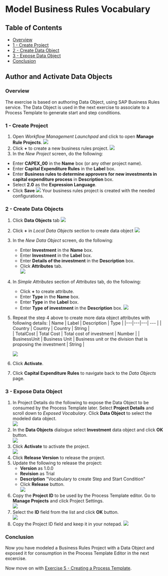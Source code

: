 # Model Business Rules Vocabulary 

## Table of Contents
- [Overview](#section1-overview)
- [1 - Create Project](#section1-createproject)
- [2 - Create Data Object](#section1-dataobject)
- [3 - Expose Data Object](#section1-ExposeDataObject)
- [Conclusion](#Summary)

## Author and Activate Data Objects <a name="section1"></a>
### Overview <a name="section1-overview"></a>

The exercise is based on authoring Data Object, using SAP Business Rules service. The Data Object is used in the next exercise to associate to a Process Template to generate start and step conditions.  
  
### 1 - Create Project <a name="section1-createproject"></a>
1. Open *Workflow Management Launchpad* and click to open **Manage Rule Projects**.
![](images/launchpad.png)
1. Click **+** to create a new business rules project.
![](images/createproject_1.png)
1. In the *New Project* screen, do the following:
 - Enter **CAPEX_00** in the **Name** box (or any other project name).
 - Enter **Capital Expenditure Rules** in the **Label** box.
 - Enter **Business rules to determine approvers for new investments in capital expenditure process** in **Description** box.
 - Select **2.0** as the **Expression Language**.
 - Click **Save** 
![](images/createproject_2.png)
Your business rules project is created with the needed configurations. 

### 2 - Create Data Objects <a name="section1-dataobject"></a>
1. Click **Data Objects** tab
![](images/dataobject_1.png)
1. Click **+** in *Local Data Objects* section to create data object
![](images/dataobject_2.png)
1. In the *New Data Object* screen, do the following:
    - Enter **Investment** in the **Name** box.
    - Enter **Investment** in the **Label** box.
    - Enter **Details of the investment** in the **Description** box.
    - Click **Attributes** tab.  
     ![](images/dataobject_3.png)
1. In *Simple Attributes* section of *Attributes* tab, do the following:
    - Click **+** to create attribute.
    - Enter **Type** in the **Name** box.
    - Enter **Type** in the **Label** box.
    - Enter **Type of investment** in the **Description** box.
     ![](images/dataobject_4.png) 
1. Repeat the step 4 above to create more data object attributes with following details: 
    | Name | Label | Description | Type |
    |---|---|---| --- |
    | Country | Country | Country | String |  
    | TotalCost | Total Cost | Total cost of investment  | Number | 
    | BusinessUnit | Business Unit | Business unit or the division that is proposing the investment  | String | 
   
    ![](images/dataobject_5.png)
1. Click **Activate**. 
1. Click **Capital Expenditure Rules** to navigate back to the *Data Objects* page. 
    
### 3 - Expose Data Object<a name="section1-ExposeDataObject"></a>
1. In Project Details do the following to expose the Data Object to be consumed by the Process Template later. Select **Project Details** and scroll down to *Exposed Vocabulary*. Click **Data Object** to select the modeled data object.   
![](images/SelectDataObject.png)
1. In the **Data Objects** dialogue select **Investment** data object and click **OK** button.   
![](images/ConfirmDataObject.png)
3. Click **Activate** to activate the project.   
![](images/ActivateProject.png)
1. Click **Release Version** to release the project.   
1. Update the following to release the project:
    - **Version** as 1.0.0
    - **Revision** as Trial
    - **Description** "Vocabulary to create Step and Start Condition"
    - Click **Release** button.   
![](images/Release.png)
1. Copy the **Project ID** to be used by the Process Template editor. Go to **Manage Projects** and click Project Settings.    
![](images/ProjectSettings.png)
1. Select the **ID** field from the list and click **OK** button.  
![](images/SelectProjectId.png)
1. Copy the Project ID field and keep it in your notepad.
![](images/CopyProjectId.png)

### Conclusion<a name="Summary"></a>
Now you have modeled a Business Rules Project with a Data Object and exposed it for consumption in the Process Template Editor in the next excercise.

Now move on with [Exercise 5 - Creating a Process Template](https://github.com/SAP-samples/teched2021-DEV164/tree/main/exercises/5_CreatingProcessTemplate).
